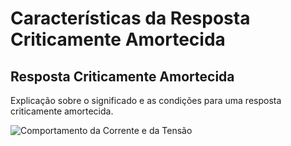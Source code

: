 
# Características da Resposta Criticamente Amortecida

## Resposta Criticamente Amortecida
Explicação sobre o significado e as condições para uma resposta criticamente amortecida.

![Comportamento da Corrente e da Tensão](link-to-image)

